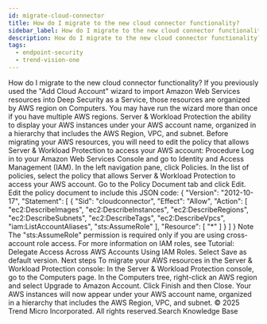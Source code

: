 ```yaml
---
id: migrate-cloud-connector
title: How do I migrate to the new cloud connector functionality?
sidebar_label: How do I migrate to the new cloud connector functionality?
description: How do I migrate to the new cloud connector functionality?
tags:
  - endpoint-security
  - trend-vision-one
---
```


 How do I migrate to the new cloud connector functionality? If you previously used the "Add Cloud Account" wizard to import Amazon Web Services resources into Deep Security as a Service, those resources are organized by AWS region on Computers. You may have run the wizard more than once if you have multiple AWS regions. Server & Workload Protection the ability to display your AWS instances under your AWS account name, organized in a hierarchy that includes the AWS Region, VPC, and subnet. Before migrating your AWS resources, you will need to edit the policy that allows Server & Workload Protection to access your AWS account: Procedure Log in to your Amazon Web Services Console and go to Identity and Access Management (IAM). In the left navigation pane, click Policies. In the list of policies, select the policy that allows Server & Workload Protection to access your AWS account. Go to the Policy Document tab and click Edit. Edit the policy document to include this JSON code: { "Version": "2012-10-17", "Statement": [ { "Sid": "cloudconnector", "Effect": "Allow", "Action": [ "ec2:DescribeImages", "ec2:DescribeInstances", "ec2:DescribeRegions", "ec2:DescribeSubnets", "ec2:DescribeTags", "ec2:DescribeVpcs", "iam:ListAccountAliases", "sts:AssumeRole" ], "Resource": [ "*" ] } ] } Note The "sts:AssumeRole" permission is required only if you are using cross-account role access. For more information on IAM roles, see Tutorial: Delegate Access Across AWS Accounts Using IAM Roles. Select Save as default version. Next steps To migrate your AWS resources in the Server & Workload Protection console: In the Server & Workload Protection console, go to the Computers page. In the Computers tree, right-click an AWS region and select Upgrade to Amazon Account. Click Finish and then Close. Your AWS instances will now appear under your AWS account name, organized in a hierarchy that includes the AWS Region, VPC, and subnet. © 2025 Trend Micro Incorporated. All rights reserved.Search Knowledge Base